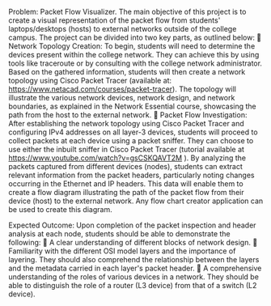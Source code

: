 Problem: Packet Flow Visualizer.
The main objective of this project is to create a visual representation of the packet flow
from students&#39; laptops/desktops (hosts) to external networks outside of the college campus.
The project can be divided into two key parts, as outlined below:
 Network Topology Creation: To begin, students will need to determine the
devices present within the college network. They can achieve this by using tools like
traceroute or by consulting with the college network administrator. Based on the
gathered information, students will then create a network topology using Cisco
Packet Tracer (available at: https://www.netacad.com/courses/packet-tracer). The
topology will illustrate the various network devices, network design, and network
boundaries, as explained in the Network Essential course, showcasing the path from
the host to the external network.
 Packet Flow Investigation: After establishing the network topology using
Cisco Packet Tracer and configuring IPv4 addresses on all layer-3 devices, students
will proceed to collect packets at each device using a packet sniffer. They can choose
to use either the inbuilt sniffer in Cisco Packet Tracer (tutorial available at
https://www.youtube.com/watch?v=gsCSKQAVT2M ). By analyzing the packets
captured from different devices (nodes), students can extract relevant information
from the packet headers, particularly noting changes occurring in the Ethernet and IP
headers. This data will enable them to create a flow diagram illustrating the path of
the packet flow from their device (host) to the external network. Any flow chart
creator application can be used to create this diagram.

Expected Outcome:
Upon completion of the packet inspection and header analysis at each node,
students should be able to demonstrate the following:
 A clear understanding of different blocks of network design.
 Familiarity with the different OSI model layers and the importance of layering. They
should also comprehend the relationship between the layers and the metadata
carried in each layer&#39;s packet header.
 A comprehensive understanding of the roles of various devices in a network. They
should be able to distinguish the role of a router (L3 device) from that of a switch (L2
device).
